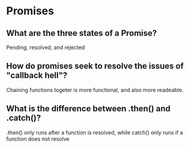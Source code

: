 # Promises

## What are the three states of a Promise?

Pending, resolved, and rejected

## How do promises seek to resolve the issues of "callback hell"?

Chaining functions togeter is more functional, and also more readeable.

## What is the difference between .then() and .catch()?

.then() only runs after a function is resolved, while catch() only runs if a function does not resolve
